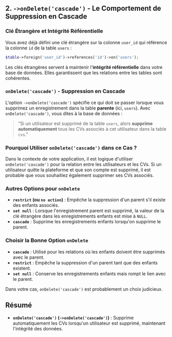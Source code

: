 ## 2. `->onDelete('cascade')` - Le Comportement de Suppression en Cascade

### **Clé Étrangère et Intégrité Référentielle**

Vous avez déjà défini une clé étrangère sur la colonne `user_id` qui référence la colonne `id` de la table `users` :

```php
$table->foreign('user_id')->references('id')->on('users');
```

Les clés étrangères servent à maintenir l'**intégrité référentielle** dans votre base de données. Elles garantissent que les relations entre les tables sont cohérentes.

### **`onDelete('cascade')` - Suppression en Cascade**

L'option `->onDelete('cascade')` spécifie ce qui doit se passer lorsque vous supprimez un enregistrement dans la table **parente** (ici, `users`). Avec `onDelete('cascade')`, vous dites à la base de données :

> "Si un utilisateur est supprimé de la table `users`, alors **supprime automatiquement** tous les CVs associés à cet utilisateur dans la table `cvs`."

### **Pourquoi Utiliser `onDelete('cascade')` dans ce Cas ?**

Dans le contexte de votre application, il est logique d'utiliser `onDelete('cascade')` pour la relation entre les utilisateurs et les CVs. Si un utilisateur quitte la plateforme et que son compte est supprimé, il est probable que vous souhaitiez également supprimer ses CVs associés.

### **Autres Options pour `onDelete`**

- **`restrict` (ou `no action`)** : Empêche la suppression d'un parent s'il existe des enfants associés.
- **`set null`** : Lorsque l'enregistrement parent est supprimé, la valeur de la clé étrangère dans les enregistrements enfants est mise à `NULL`.
- **`cascade`** : Supprime les enregistrements enfants lorsqu'on supprime le parent.

### **Choisir la Bonne Option `onDelete`**

- **`cascade`** : Utilisé pour les relations où les enfants doivent être supprimés avec le parent.
- **`restrict`** : Empêche la suppression d'un parent tant que des enfants existent.
- **`set null`** : Conserve les enregistrements enfants mais rompt le lien avec le parent.

Dans votre cas, `onDelete('cascade')` est probablement un choix judicieux.

## **Résumé**

- **`onDelete('cascade')` (`->onDelete('cascade')`)** : Supprime automatiquement les CVs lorsqu'un utilisateur est supprimé, maintenant l'intégrité des données.
